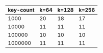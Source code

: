 | key-count | k=64 | k=128 | k=256 |
|-----------|------|-------|-------|
|      1000 |   20 |    18 |    17 |
|     10000 |   11 |    11 |    11 |
|    100000 |   10 |    10 |    10 |
|   1000000 |   11 |    11 |    11 |
